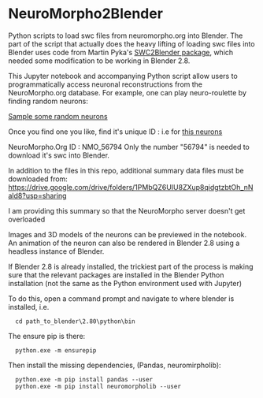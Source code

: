 # NeuroMorpho2Blender
Python scripts to load swc files from neuromorpho.org into Blender. The part of the script that actually does the heavy lifting of loading swc files into Blender uses code from Martin Pyka's [SWC2Blender package](http://www.martinpyka.de/swc-neuromorph-org-importer-for-blender/), which needed some modification to be working in Blender 2.8. 


This Jupyter notebook and accompanying Python script allow users to programmatically access neuronal reconstructions from the NeuroMorpho.org database. 
For example, one can play neuro-roulette by finding random neurons:

[Sample some random neurons](http://neuromorpho.org/byRandom.jsp)

Once you find one you like, find it's unique ID :
i.e for [this neurons](http://neuromorpho.org/neuron_info.jsp?neuron_name=4H-13traced-7)

NeuroMorpho.Org ID : 	NMO_56794
Only the number "56794" is needed to download it's swc into Blender.

In addition to the files in this repo, additional summary data files must be downloaded from:
https://drive.google.com/drive/folders/1PMbQZ6UIU8ZXup8qidgtzbtOh_nNald8?usp=sharing

I am providing this summary so that the NeuroMorpho server doesn't get overloaded

Images and 3D models of the neurons can be previewed in the notebook. 
An animation of the neuron can also be rendered in Blender 2.8 using a headless instance of Blender.

If Blender 2.8 is already installed, the trickiest part of the process is making sure that the relevant packages are installed in the Blender Python installation (not the same as the Python environment used with Jupyter)

To do this, open a command prompt and navigate to where blender is installed, i.e.


```
  cd path_to_blender\2.80\python\bin
```
  
The ensure pip is there:

```
  python.exe -m ensurepip
```
Then install the missing dependencies, (Pandas, neuromirpholib):



```
  python.exe -m pip install pandas --user
  python.exe -m pip install neuromorpholib --user
```
